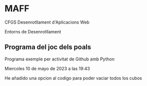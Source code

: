 # MAFF

CFGS Desenrotllament d'Aplicacions Web

Entorns de Desenrotllament

## Programa del joc dels poals

Programa exemple per activitat de Github amb Python

Miercoles 10 de mayo de 2023 a las 19:43

He añadido una opcion al codigo para poder vaciar todos los cubos